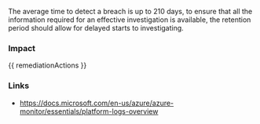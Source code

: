 
The average time to detect a breach is up to 210 days, to ensure that all the information required for an effective investigation is available, the retention period should allow for delayed starts to investigating.


### Impact
<!-- Add Impact here -->

<!-- DO NOT CHANGE -->
{{ remediationActions }}

### Links
- https://docs.microsoft.com/en-us/azure/azure-monitor/essentials/platform-logs-overview


